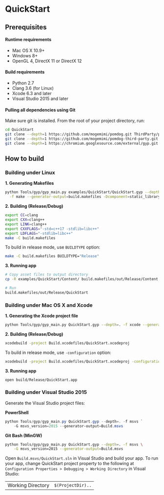 # QuickStart

## Prerequisites

#### Runtime requirements

* Mac OS X 10.9+
* Windows 8+
* OpenGL 4, DirectX 11 or DirectX 12

#### Build requirements

* Python 2.7
* Clang 3.6 (for Linux)
* Xcode 6.3 and later
* Visual Studio 2015 and later

#### Pulling all dependencies using Git

Make sure git is installed.
From the root of your project directory, run:

```sh
cd QuickStart
git clone --depth=1 https://github.com/mogemimi/pomdog.git ThirdParty/pomdog
git clone --depth=1 https://github.com/mogemimi/pomdog-third-party.git ThirdParty/pomdog/third-party
git clone --depth=1 https://chromium.googlesource.com/external/gyp.git Tools/gyp
```

## How to build

### Building under Linux

**1. Generating Makefiles**

```sh
python Tools/gyp/gyp_main.py examples/QuickStart/QuickStart.gyp --depth=. \
  -f make --generator-output=build.makefiles -Dcomponent=static_library
```

**2. Building (Release/Debug)**

```sh
export CC=clang
export CXX=clang++
export LINK=clang++
export CXXFLAGS="-std=c++17 -stdlib=libc++"
export LDFLAGS="-stdlib=libc++"
make -C build.makefiles
```

To build in release mode, use `BUILDTYPE` option:

```sh
make -C build.makefiles BUILDTYPE="Release"
```

**3. Running app**

```sh
# Copy asset files to output directory
cp -R examples/QuickStart/Content/ build.makefiles/out/Release/Content

# Run
build.makefiles/out/Release/QuickStart
```

### Building under Mac OS X and Xcode

**1. Generating the Xcode project file**

```sh
python Tools/gyp/gyp_main.py QuickStart.gyp --depth=. -f xcode --generator-output=Build.xcodefiles
```

**2. Building (Release/Debug)**

```sh
xcodebuild -project Build.xcodefiles/QuickStart.xcodeproj
```

To build in release mode, use `-configuration` option:

```sh
xcodebuild -project Build.xcodefiles/QuickStart.xcodeproj -configuration Release
```

**3. Running app**

```sh
open build/Release/QuickStart.app
```

### Building under Visual Studio 2015

Generate the Visual Studio project files:

**PowerShell**

```powershell
python Tools/gyp/gyp_main.py QuickStart.gyp --depth=. -f msvs `
    -G msvs_version=2015 --generator-output=Build.msvs
```

**Git Bash (MinGW)**

```sh
python Tools/gyp/gyp_main.py QuickStart.gyp --depth=. -f msvs \
    -G msvs_version=2015 --generator-output=Build.msvs
```

Open `Build.msvs/QuickStart.sln` in Visual Studio and build your app.
To run your app, change QuickStart project property to the following
at `Configuration Properties > Debugging > Working Directory` in Visual Studio:

|||
|:----|:----|
|Working Directory|`$(ProjectDir)..`|
